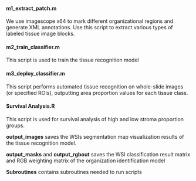 #### m1_extract_patch.m

We use imagescope x64 to mark different organizational regions and generate XML annotations. Use this script to extract various types of labeled tissue image blocks.

#### m2_train_classifier.m

This script is used to train the tissue recognition model

#### m3_deploy_classifier.m

This script performs automated tissue recognition on whole-slide images (or specified ROIs), outputting area proportion values for each tissue class.

#### **Survival Analysis**.R

This script is used for survival analysis of high and low stroma proportion groups.

**output_images**   saves the WSIs segmentation map visualization results of the tissue recognition model.

**output_masks** and **output_rgbout**   saves the WSI classification result matrix and RGB weighting matrix of the organization identification model

**Subroutines** contains subroutines needed to run scripts
